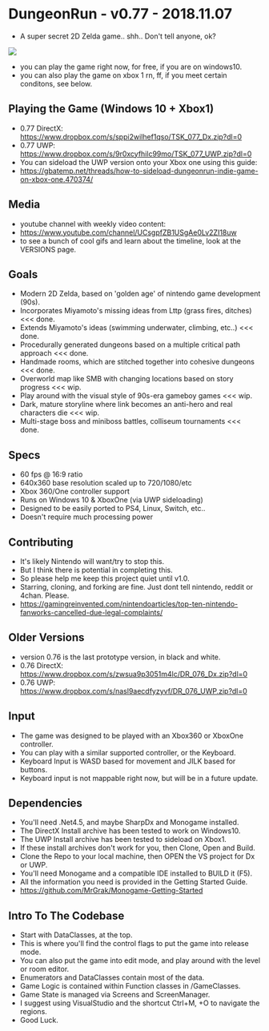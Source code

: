 # DungeonRun - v0.77 - 2018.11.07
+ A super secret 2D Zelda game.. shh.. Don't tell anyone, ok?  
  
![](https://github.com/MrGrak/DungeonRun/blob/master/Gifs/076presentation.gif)  


+ you can play the game right now, for free, if you are on windows10.  
+ you can also play the game on xbox 1 rn, ff, if you meet certain conditons, see below.

## Playing the Game (Windows 10 + Xbox1)
+ 0.77 DirectX: https://www.dropbox.com/s/sppi2wilhef1qso/TSK_077_Dx.zip?dl=0  
+ 0.77 UWP: https://www.dropbox.com/s/9r0xcyfhilc99mo/TSK_077_UWP.zip?dl=0  
+ You can sideload the UWP version onto your Xbox one using this guide:  
+ https://gbatemp.net/threads/how-to-sideload-dungeonrun-indie-game-on-xbox-one.470374/  


## Media
+ youtube channel with weekly video content:  
+ https://www.youtube.com/channel/UCsgpfZB1USgAe0Lv2ZI18uw  
+ to see a bunch of cool gifs and learn about the timeline, look at the VERSIONS page.


## Goals
+ Modern 2D Zelda, based on 'golden age' of nintendo game development (90s).
+ Incorporates Miyamoto's missing ideas from Lttp (grass fires, ditches) <<< done.
+ Extends Miyamoto's ideas (swimming underwater, climbing, etc..) <<< done.
+ Procedurally generated dungeons based on a multiple critical path approach <<< done.
+ Handmade rooms, which are stitched together into cohesive dungeons <<< done.
+ Overworld map like SMB with changing locations based on story progress <<< wip.
+ Play around with the visual style of 90s-era gameboy games <<< wip.
+ Dark, mature storyline where link becomes an anti-hero and real characters die <<< wip.
+ Multi-stage boss and miniboss battles, colliseum tournaments <<< done.


## Specs
+ 60 fps @ 16:9 ratio  
+ 640x360 base resolution scaled up to 720/1080/etc 
+ Xbox 360/One controller support
+ Runs on Windows 10 & XboxOne (via UWP sideloading)
+ Designed to be easily ported to PS4, Linux, Switch, etc..
+ Doesn't require much processing power  


## Contributing
+ It's likely Nintendo will want/try to stop this. 
+ But I think there is potential in completing this.
+ So please help me keep this project quiet until v1.0.  
+ Starring, cloning, and forking are fine. Just dont tell nintendo, reddit or 4chan. Please. 
+ https://gamingreinvented.com/nintendoarticles/top-ten-nintendo-fanworks-cancelled-due-legal-complaints/  


## Older Versions
+ version 0.76 is the last prototype version, in black and white.  
+ 0.76 DirectX: https://www.dropbox.com/s/zwsua9p3051m4lc/DR_076_Dx.zip?dl=0  
+ 0.76 UWP: https://www.dropbox.com/s/nasl9aecdfyzyvf/DR_076_UWP.zip?dl=0  


## Input
+ The game was designed to be played with an Xbox360 or XboxOne controller.  
+ You can play with a similar supported controller, or the Keyboard.  
+ Keyboard Input is WASD based for movement and JILK based for buttons.  
+ Keyboard input is not mappable right now, but will be in a future update.  


## Dependencies
+ You'll need .Net4.5, and maybe SharpDx and Monogame installed.
+ The DirectX Install archive has been tested to work on Windows10.
+ The UWP Install archive has been tested to sideload on Xbox1.
+ If these install archives don't work for you, then Clone, Open and Build.
+ Clone the Repo to your local machine, then OPEN the VS project for Dx or UWP.
+ You'll need Monogame and a compatible IDE installed to BUILD it (F5).
+ All the information you need is provided in the Getting Started Guide.
+ https://github.com/MrGrak/Monogame-Getting-Started


## Intro To The Codebase  
+ Start with DataClasses, at the top.  
+ This is where you'll find the control flags to put the game into release mode.  
+ You can also put the game into edit mode, and play around with the level or room editor.  
+ Enumerators and DataClasses contain most of the data.
+ Game Logic is contained within Function classes in /GameClasses.
+ Game State is managed via Screens and ScreenManager.  
+ I suggest using VisualStudio and the shortcut Ctrl+M, +O to navigate the regions.  
+ Good Luck.  









